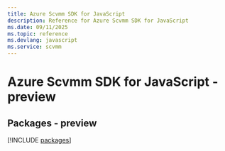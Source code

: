 ```yaml
---
title: Azure Scvmm SDK for JavaScript
description: Reference for Azure Scvmm SDK for JavaScript
ms.date: 09/11/2025
ms.topic: reference
ms.devlang: javascript
ms.service: scvmm
---
```

# Azure Scvmm SDK for JavaScript - preview
## Packages - preview
[!INCLUDE [packages](scvmm-index.md)]